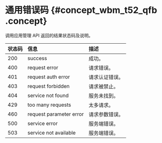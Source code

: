 # 通用错误码 {#concept_wbm_t52_qfb .concept}

调用应用管理 API 返回的结果状态码及说明。

|状态码|信息|描述|
|:--|:-|:-|
|200|success|成功。|
|400|request error|请求错误。|
|401|request auth error|请求认证错误。|
|403|request forbidden|请求被禁止。|
|404|service not found|服务未找到。|
|429|too many requests|太多请求。|
|460|request parameter error|请求参数错误。|
|500|service error|服务端错误。|
|503|service not available|服务端错误。|

